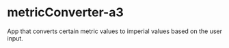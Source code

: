 # metricConverter-a3
App that converts certain metric values to imperial values based on the user input.
